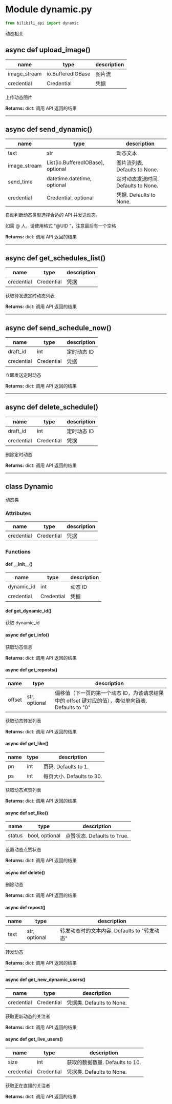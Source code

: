 # Module dynamic.py

```python
from bilibili_api import dynamic
```

动态相关

## async def upload_image()

| name         | type              | description |
| ------------ | ----------------- | ----------- |
| image_stream | io.BufferedIOBase | 图片流      |
| credential   | Credential        | 凭据        |

上传动态图片

**Returns:** dict: 调用 API 返回的结果

---

## async def send_dynamic()

| name         | type                              | description                         |
| ------------ | --------------------------------- | ----------------------------------- |
| text         | str                               | 动态文本                            |
| image_stream | List[io.BufferedIOBase], optional | 图片流列表. Defaults to None.       |
| send_time    | datetime.datetime, optional       | 定时动态发送时间. Defaults to None. |
| credential   | Credential, optional              | 凭据. Defaults to None.             |

自动判断动态类型选择合适的 API 并发送动态。

如需 @ 人，请使用格式 "@UID "，注意最后有一个空格

**Returns:** dict: 调用 API 返回的结果

---

## async def get_schedules_list()

| name       | type       | description |
| ---------- | ---------- | ----------- |
| credential | Credential | 凭据        |

获取待发送定时动态列表

**Returns:** dict: 调用 API 返回的结果

---

## async def send_schedule_now()

| name       | type       | description |
| ---------- | ---------- | ----------- |
| draft_id   | int        | 定时动态 ID |
| credential | Credential | 凭据        |

立即发送定时动态

**Returns:** dict: 调用 API 返回的结果

---

## async def delete_schedule()

| name       | type       | description |
| ---------- | ---------- | ----------- |
| draft_id   | int        | 定时动态 ID |
| credential | Credential | 凭据        |

删除定时动态

**Returns:** dict: 调用 API 返回的结果

---

## class Dynamic

动态类

### Attributes

| name | type | description |
| ---- | ---- | ----------- |
| credential | Credential | 凭据 |

### Functions

#### def \_\_init\_\_()

| name       | type       | description |
| ---------- | ---------- | ----------- |
| dynamic_id | int        | 动态 ID     |
| credential | Credential | 凭据        |

#### def get_dynamic_id()

获取 dynamic_id

#### async def get_info()

获取动态信息

**Returns:** dict: 调用 API 返回的结果

#### async def get_reposts()

| name   | type          | description                                                  |
| ------ | ------------- | ------------------------------------------------------------ |
| offset | str, optional | 偏移值（下一页的第一个动态 ID，为该请求结果中的 offset 键对应的值），类似单向链表. Defaults to "0" |

获取动态转发列表

**Returns:** dict: 调用 API 返回的结果

#### async def get_like()

| name   | type           | description                 |
| ------ | -------------- | --------------------------- |
| pn | int | 页码. Defaults to 1. |
| ps | int | 每页大小. Defaults to 30. |

获取动态点赞列表

**Returns:** dict: 调用 API 返回的结果

#### async def set_like()

| name   | type           | description                 |
| ------ | -------------- | --------------------------- |
| status | bool, optional | 点赞状态. Defaults to True. |

设置动态点赞状态

**Returns:** dict: 调用 API 返回的结果

#### async def delete()

删除动态

**Returns:** dict: 调用 API 返回的结果

#### async def repost()

| name | type          | description                                  |
| ---- | ------------- | -------------------------------------------- |
| text | str, optional | 转发动态时的文本内容. Defaults to "转发动态" |

转发动态

**Returns:** dict: 调用 API 返回的结果

---

#### async def get_new_dynamic_users()

| name | type | description |
| - | - | - |
| credential | Credential | 凭据类. Defaults to None. |

获取更新动态的关注者

**Returns:** dict: 调用 API 返回的结果

#### async def get_live_users()

| name | type | description |
| - | - | - |
| size | int | 获取的数据数量. Defaults to 10.  |
| credential | Credential | 凭据类. Defaults to None. |

获取正在直播的关注者

**Returns:** dict: 调用 API 返回的结果
